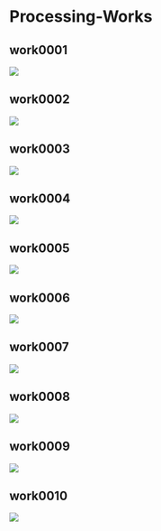 # Processing-Works

## work0001
![](./img/work0001.png)

## work0002
![](./img/work0002.png)

## work0003
![](./img/work0003.png)

## work0004
![](./img/work0004.jpg)

## work0005
![](./img/work0005.jpg)

## work0006
![](./img/work0006.jpg)

## work0007
![](./img/work0007.png)

## work0008
![](./img/work0008.png)

## work0009
![](./img/work0009.png)

## work0010
![](./img/work0010.png)
